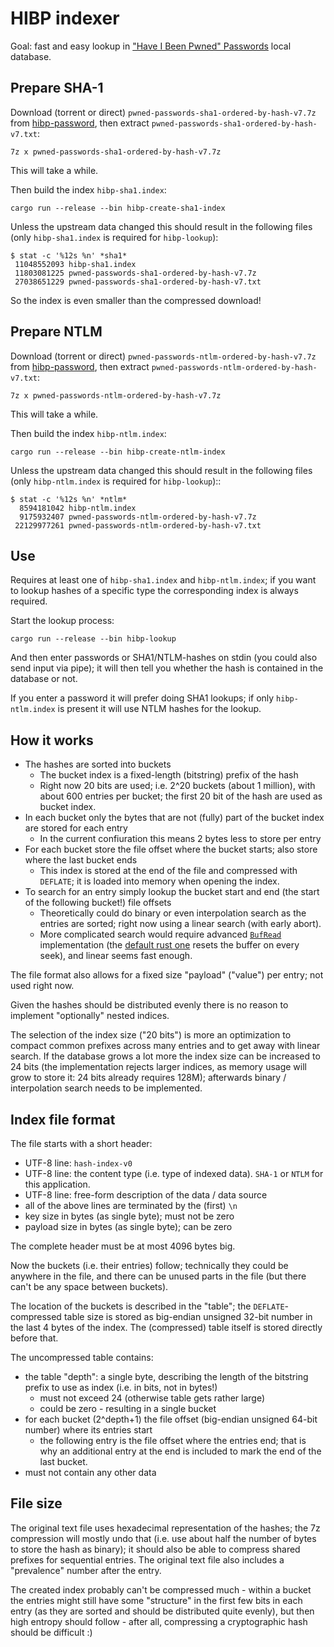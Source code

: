 # HIBP indexer

Goal: fast and easy lookup in ["Have I Been Pwned" Passwords][hibp-password] local database.

## Prepare SHA-1

Download (torrent or direct) `pwned-passwords-sha1-ordered-by-hash-v7.7z` from [hibp-password], then extract `pwned-passwords-sha1-ordered-by-hash-v7.txt`:

    7z x pwned-passwords-sha1-ordered-by-hash-v7.7z

This will take a while.

Then build the index `hibp-sha1.index`:

    cargo run --release --bin hibp-create-sha1-index

Unless the upstream data changed this should result in the following files (only `hibp-sha1.index` is required for `hibp-lookup`):

    $ stat -c '%12s %n' *sha1*
     11048552093 hibp-sha1.index
     11803081225 pwned-passwords-sha1-ordered-by-hash-v7.7z
     27038651229 pwned-passwords-sha1-ordered-by-hash-v7.txt

So the index is even smaller than the compressed download!

## Prepare NTLM

Download (torrent or direct) `pwned-passwords-ntlm-ordered-by-hash-v7.7z` from [hibp-password], then extract `pwned-passwords-ntlm-ordered-by-hash-v7.txt`:

    7z x pwned-passwords-ntlm-ordered-by-hash-v7.7z

This will take a while.

Then build the index `hibp-ntlm.index`:

    cargo run --release --bin hibp-create-ntlm-index

Unless the upstream data changed this should result in the following files (only `hibp-ntlm.index` is required for `hibp-lookup`)::

    $ stat -c '%12s %n' *ntlm*
      8594181042 hibp-ntlm.index
      9175932407 pwned-passwords-ntlm-ordered-by-hash-v7.7z
     22129977261 pwned-passwords-ntlm-ordered-by-hash-v7.txt

## Use

Requires at least one of `hibp-sha1.index` and `hibp-ntlm.index`; if you want to lookup hashes of a specific type the corresponding index is always required.

Start the lookup process:

    cargo run --release --bin hibp-lookup

And then enter passwords or SHA1/NTLM-hashes on stdin (you could also send input via pipe); it will then tell you whether the hash is contained in the database or not.

If you enter a password it will prefer doing SHA1 lookups; if only `hibp-ntlm.index` is present it will use NTLM hashes for the lookup.

## How it works

- The hashes are sorted into buckets
  - The bucket index is a fixed-length (bitstring) prefix of the hash
  - Right now 20 bits are used; i.e. 2^20 buckets (about 1 million), with about 600 entries per bucket; the first 20 bit of the hash are used as bucket index.
- In each bucket only the bytes that are not (fully) part of the bucket index are stored for each entry
  - In the current confiuration this means 2 bytes less to store per entry
- For each bucket store the file offset where the bucket starts; also store where the last bucket ends
  - This index is stored at the end of the file and compressed with `DEFLATE`; it is loaded into memory when opening the index.
- To search for an entry simply lookup the bucket start and end (the start of the following bucket!) file offsets
  - Theoretically could do binary or even interpolation search as the entries are sorted; right now using a linear search (with early abort).
  - More complicated search would require advanced [`BufRead`] implementation (the [default rust one][`BufReader`] resets the buffer on every seek), and linear seems fast enough.

The file format also allows for a fixed size "payload" ("value") per entry; not used right now.

Given the hashes should be distributed evenly there is no reason to implement "optionally" nested indices.

The selection of the index size ("20 bits") is more an optimization to compact common prefixes across many entries and to get away with linear search.
If the database grows a lot more the index size can be increased to 24 bits (the implementation rejects larger indices, as memory usage will grow to store it: 24 bits already requires 128M); afterwards binary / interpolation search needs to be implemented.

## Index file format

The file starts with a short header:

- UTF-8 line: `hash-index-v0`
- UTF-8 line: the content type (i.e. type of indexed data). `SHA-1` or `NTLM` for this application.
- UTF-8 line: free-form description of the data / data source
- all of the above lines are terminated by the (first) `\n`
- key size in bytes (as single byte); must not be zero
- payload size in bytes (as single byte); can be zero

The complete header must be at most 4096 bytes big.

Now the buckets (i.e. their entries) follow; technically they could be anywhere in the file, and there can be unused parts in the file (but there can't be any space between buckets).

The location of the buckets is described in the "table"; the `DEFLATE`-compressed table size is stored as big-endian unsigned 32-bit number in the last 4 bytes of the index. The (compressed) table itself is stored directly before that.

The uncompressed table contains:
- the table "depth": a single byte, describing the length of the bitstring prefix to use as index (i.e. in bits, not in bytes!)
  - must not exceed 24 (otherwise table gets rather large)
  - could be zero - resulting in a single bucket
- for each bucket (2^depth+1) the file offset (big-endian unsigned 64-bit number) where its entries start
  - the following entry is the file offset where the entries end; that is why an additional entry at the end is included to mark the end of the last bucket.
- must not contain any other data

## File size

The original text file uses hexadecimal representation of the hashes; the 7z compression will mostly undo that (i.e. use about half the number of bytes to store the hash as binary); it should also be able to compress shared prefixes for sequential entries.
The original text file also includes a "prevalence" number after the entry.

The created index probably can't be compressed much - within a bucket the entries might still have some "structure" in the first few bits in each entry (as they are sorted and should be distributed quite evenly), but then high entropy should follow - after all, compressing a cryptographic hash should be difficult :)

[hibp-password]: https://haveibeenpwned.com/Passwords
[`BufRead`]: https://doc.rust-lang.org/std/io/trait.BufRead.html
[`BufReader`]: https://doc.rust-lang.org/std/io/struct.BufReader.html
